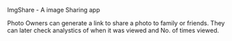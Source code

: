 ImgShare - A image Sharing app 


Photo Owners can generate a link to share a photo to family or friends. They can later check analystics of when it was viewed and No. of times viewed. 
